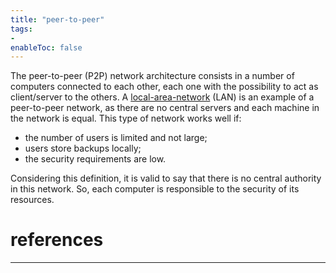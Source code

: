 ```yaml
---
title: "peer-to-peer"
tags:
- 
enableToc: false
---
```


The peer-to-peer (P2P) network architecture consists in a number of computers connected to each other, each one with the possibility to act as client/server to the others. A [local-area-network](notes/local-area-network.md) (LAN) is an example of a peer-to-peer network, as there are no central servers and each machine in the network is equal. This type of network works well if:
- the number of users is limited and not large;
- users store backups locally;
- the security requirements are low.

Considering this definition, it is valid to say that there is no central authority in this network. So, each computer is responsible to the security of its resources.

# references

---